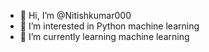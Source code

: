 - 👋 Hi, I’m @Nitishkumar000
- 👀 I’m interested in Python machine learning
- 🌱 I’m currently learning machine learning
  

<!---
Nitishkumar000/Nitishkumar000 is a ✨ special ✨ repository because its `README.md` (this file) appears on your GitHub profile.
You can click the Preview link to take a look at your changes.
--->
